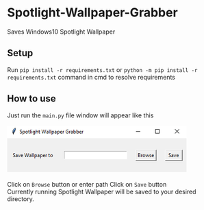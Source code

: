 # Spotlight-Wallpaper-Grabber
Saves Windows10 Spotlight Wallpaper

## Setup
Run `pip install -r requirements.txt` or `python -m pip install -r requirements.txt` command in cmd to resolve requirements

## How to use
Just run the `main.py` file
window will appear like this<br><br>
<img src=Screenshots/first_screen.png><br><br>
Click on `Browse` button or enter path
Click on `Save` button <br>
Currently running Spotlight Wallpaper will be saved to your desired directory.
